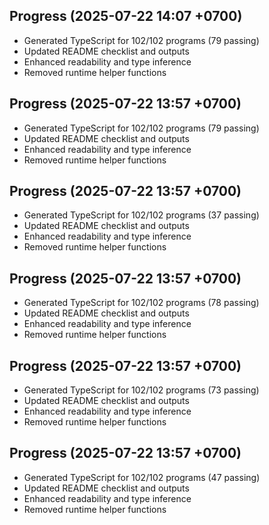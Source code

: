 ## Progress (2025-07-22 14:07 +0700)
- Generated TypeScript for 102/102 programs (79 passing)
- Updated README checklist and outputs
- Enhanced readability and type inference
- Removed runtime helper functions

## Progress (2025-07-22 13:57 +0700)
- Generated TypeScript for 102/102 programs (79 passing)
- Updated README checklist and outputs
- Enhanced readability and type inference
- Removed runtime helper functions
## Progress (2025-07-22 13:57 +0700)
- Generated TypeScript for 102/102 programs (37 passing)
- Updated README checklist and outputs
- Enhanced readability and type inference
- Removed runtime helper functions
## Progress (2025-07-22 13:57 +0700)
- Generated TypeScript for 102/102 programs (78 passing)
- Updated README checklist and outputs
- Enhanced readability and type inference
- Removed runtime helper functions
## Progress (2025-07-22 13:57 +0700)
- Generated TypeScript for 102/102 programs (73 passing)
- Updated README checklist and outputs
- Enhanced readability and type inference
- Removed runtime helper functions
## Progress (2025-07-22 13:57 +0700)
- Generated TypeScript for 102/102 programs (47 passing)
- Updated README checklist and outputs
- Enhanced readability and type inference
- Removed runtime helper functions
